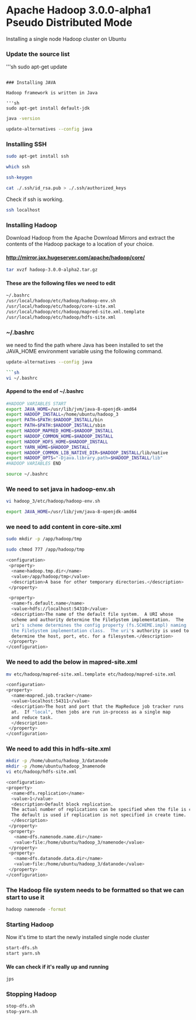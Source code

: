 # Apache Hadoop 3.0.0-alpha1 Pseudo Distributed Mode

Installing a single node Hadoop cluster on Ubuntu

### Update the source list

'''sh
sudo apt-get update
```

### Installing JAVA

Hadoop framework is written in Java

'''sh
sudo apt-get install default-jdk
```

```sh
java -version
```

```sh
update-alternatives --config java
```

### Installing SSH

```sh
sudo apt-get install ssh
```

```sh
which ssh
```

```sh
ssh-keygen
```

```sh
cat ./.ssh/id_rsa.pub > ./.ssh/authorized_keys
```

Check if ssh is working.

```sh
ssh localhost
```


### Installing Hadoop

Download Hadoop from the Apache Download Mirrors and extract the contents of the Hadoop package to a location of your choice. 

#### http://mirror.jax.hugeserver.com/apache/hadoop/core/

```sh
tar xvzf hadoop-3.0.0-alpha2.tar.gz 
```

#### These are the following files we need to edit

```sh
~/.bashrc
/usr/local/hadoop/etc/hadoop/hadoop-env.sh
/usr/local/hadoop/etc/hadoop/core-site.xml
/usr/local/hadoop/etc/hadoop/mapred-site.xml.template
/usr/local/hadoop/etc/hadoop/hdfs-site.xml

```
### ~/.bashrc
we need to find the path where Java has been installed to set the JAVA_HOME environment variable using the following command.

```sh
update-alternatives --config java

```sh
vi ~/.bashrc
```

#### Append to the end of ~/.bashrc

```sh
#HADOOP VARIABLES START
export JAVA_HOME=/usr/lib/jvm/java-8-openjdk-amd64
export HADOOP_INSTALL=/home/ubuntu/hadoop_3
export PATH=$PATH:$HADOOP_INSTALL/bin
export PATH=$PATH:$HADOOP_INSTALL/sbin
export HADOOP_MAPRED_HOME=$HADOOP_INSTALL
export HADOOP_COMMON_HOME=$HADOOP_INSTALL
export HADOOP_HDFS_HOME=$HADOOP_INSTALL
export YARN_HOME=$HADOOP_INSTALL
export HADOOP_COMMON_LIB_NATIVE_DIR=$HADOOP_INSTALL/lib/native
export HADOOP_OPTS="-Djava.library.path=$HADOOP_INSTALL/lib"
#HADOOP VARIABLES END
```

```sh
source ~/.bashrc
```

### We need to set java in hadoop-env.sh

```sh
vi hadoop_3/etc/hadoop/hadoop-env.sh
```

```sh
export JAVA_HOME=/usr/lib/jvm/java-8-openjdk-amd64
```

### we need to add content in core-site.xml

```sh
sudo mkdir -p /app/hadoop/tmp
```

```sh
sudo chmod 777 /app/hadoop/tmp
```

```sh
<configuration>
 <property>
  <name>hadoop.tmp.dir</name>
  <value>/app/hadoop/tmp</value>
  <description>A base for other temporary directories.</description>
 </property>

 <property>
  <name>fs.default.name</name>
  <value>hdfs://localhost:54310</value>
  <description>The name of the default file system.  A URI whose
  scheme and authority determine the FileSystem implementation.  The
  uri's scheme determines the config property (fs.SCHEME.impl) naming
  the FileSystem implementation class.  The uri's authority is used to
  determine the host, port, etc. for a filesystem.</description>
 </property>
</configuration>
```

### We need to add the below in mapred-site.xml

```sh
mv etc/hadoop/mapred-site.xml.template etc/hadoop/mapred-site.xml
```

```sh
<configuration>
<property>
  <name>mapred.job.tracker</name>
  <value>localhost:54311</value>
  <description>The host and port that the MapReduce job tracker runs
  at.  If "local", then jobs are run in-process as a single map
  and reduce task.
  </description>
 </property>
</configuration>
```

### We need to add this in hdfs-site.xml

```sh
mkdir -p /home/ubuntu/hadoop_3/datanode
mkdir -p /home/ubuntu/hadoop_3namenode
vi etc/hadoop/hdfs-site.xml
```

```sh
<configuration>
<property>
  <name>dfs.replication</name>
  <value>1</value>
  <description>Default block replication.
  The actual number of replications can be specified when the file is created.
  The default is used if replication is not specified in create time.
  </description>
 </property>
 <property>
   <name>dfs.namenode.name.dir</name>
   <value>file:/home/ubuntu/hadoop_3/namenode</value>
 </property>
 <property>
   <name>dfs.datanode.data.dir</name>
   <value>file:/home/ubuntu/hadoop_3/datanode</value>
 </property>
</configuration>
```

### The Hadoop file system needs to be formatted so that we can start to use it

```sh
hadoop namenode -format
```

### Starting Hadoop

Now it's time to start the newly installed single node cluster

```sh
start-dfs.sh
start yarn.sh
```

#### We can check if it's really up and running

```sh
jps
```
### Stopping Hadoop 

```sh
stop-dfs.sh
stop-yarn.sh
```





